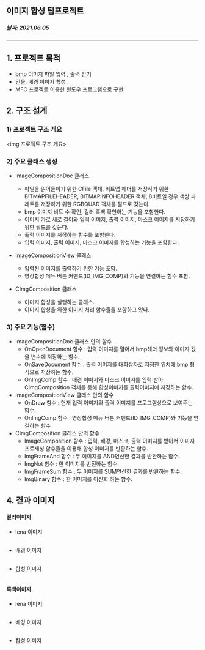 ## 이미지 합성 팀프로젝트
##### 날짜: 2021.06.05
-------------------------------


## 1. 프로젝트 목적
* bmp 이미지 파일 입력 , 출력 받기
* 인물, 배경 이미지 합성
* MFC 프로젝트 이용한 윈도우 프로그램으로 구현

## 2. 구조 설계
### 1) 프로젝트 구조 개요
<img 프로젝트 구조 개요>

### 2) 주요 클래스 생성
* ImageCompositionDoc 클래스
  - 파일을 읽어들이기 위한 CFile 객체, 비트맵 해더를 저장하기 위한 BITMAPFILEHEADER, BITMAPINFOHEADER 객체, 8비트일 경우 색상 파레트를 저장하기 위한 RGBQUAD 객체를 필드로 갖는다.
  - bmp 이미지 비트 수 확인, 컬러 흑백 확인하는 기능을 포함한다.
  - 이미지 가로 세로 길이와 입력 이미지, 출력 이미지, 마스크 이미지를 저장하기 위한 필드를 갖는다.
  - 출력 이미지를 저장하는 함수를 포함한다.
  - 입력 이미지, 출력 이미지, 마스크 이미지를 합성하는 기능을 포함한다.

* ImageCompositionView 클래스
  - 입력된 이미지를 출력하기 위한 기능 포함.
  - 영상합성 메뉴 버튼 커맨드(ID_IMG_COMP)와 기능을 연결하는 함수 포함.


* CImgComposition 클래스
  - 이미지 합성을 실행하는 클래스.
  - 이미지 합성을 위한 이미지 처리 함수들을 포함하고 있다.

### 3) 주요 기능(함수)
* ImageCompositionDoc 클래스 안의 함수
  - OnOpenDocument 함수 : 입력 이미지를 열어서 bmp헤더 정보와 이미지 값을 변수에 저장하는 함수.
  - OnSaveDocument 함수 : 출력 이미지를 대화상자로 지정한 위치에 bmp 형식으로 저장하는 함수.
  - OnImgComp 함수 : 배경 이미지와 마스크 이미지를 입력 받아 CImgComposition 객체를 통해 합성이미지를 출력이미지에 저장하는 함수.
* ImageCompositionView 클래스 안의 함수
  - OnDraw 함수 : 현재 입력 이미지와 출력 이미지를 프로그램상으로 보여주는 함수.
  - OnImgComp 함수 : 영상합성 메뉴 버튼 커맨드(ID_IMG_COMP)와 기능을 연결하는 함수
* CImgComposition 클래스 안의 함수
  - ImageComposition 함수 : 입력, 배경, 마스크, 출력 이미지를 받아서 이미지 프로세싱 함수들을 이용해 합성 이미지를 반환하는 함수.
  - ImgFrameAnd 함수 : 두 이미지를 AND연산한 결과를 반환하는 함수.
  - ImgNot 함수 : 한 이미지를 반전하는 함수.
  - ImgFrameSum 함수 : 두 이미지를 SUM연산한 결과를 반환하는 함수.
  - ImgBinary 함수 : 한 이미지를 이진화 하는 함수.


## 4. 결과 이미지
#### 컬러이미지
* lena 이미지
<img lena color>

* 배경 이미지
<img background>

* 합성 이미지
<img lena background>

#### 흑백이미지
* lena 이미지
<img lena gray>

* 배경 이미지
<img nightview>

* 합성 이미지
<img lena nightview>
